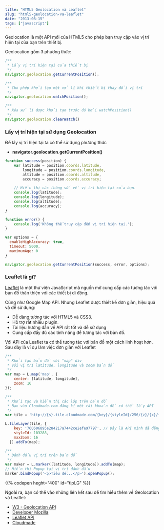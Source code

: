 ```yaml
---
title: "HTML5 Geolocation và Leaflet"
slug: "html5-geolocation-va-leaflet"
date: "2013-08-15"
tags: ["javascript"]
---
```


Geolocation là một API mới của HTML5 cho phép bạn truy cập vào vị trí hiện tại của bạn trên thiết bị.

Geolocation gồm 3 phương thức:

~~~javascript
/**
 * Lấy vị trí hiện tại của thiết bị
 */
navigator.geolocation.getCurrentPosition();

/**
 * Cho phép khởi tạo một xử lí khi thiết bị thay đổi vị trí
 */
navigator.geolocation.watchPosition();

/**
 * Xóa xử lí được khởi tạo trước đó bởi watchPosition()
 */
navigator.geolocation.clearWatch()
~~~

### Lấy vị trí hiện tại sử dụng Geolocation

Để lấy vị trí hiện tại ta có thể sử dụng phương thức

- **navigator.geolocation.getCurrentPosition()**

~~~javascript
function success(position) {
	var	latitude = position.coords.latitude,
		longitude = position.coords.longitude,
		altitude = position.coords.altitude,
		accuracy = position.coords.accuracy;

	// Hiển thị các thông số về vị trí hiện tại của bạn.
	console.log(latitude);
	console.log(longitude);
	console.log(altitude);
	console.log(accuracy);
}

function error() {
	console.log('Không thể truy cập đến vị trí hiện tại.');
}

var options = {
  enableHighAccuracy: true,
  timeout: 5000,
  maximumAge: 0
}

navigator.geolocation.getCurrentPosition(success, error, options);
~~~

### Leaflet là gì?

[Leaflet](http://leafletjs.com/) là một thư viện JavaScript mã nguồn mở cung cấp các tương tác với bản đồ thân thiện với các thiết bị di động.

Cũng như Google Map API. Nhưng Leaflet được thiết kế đơn giản, hiệu quả và dễ sử dụng:

+ Dễ dàng tương tác với HTML5 và CSS3.
+ Hỗ trợ rất nhiều plugin.
+ Tài liệu hướng dẫn về API rất tốt và dễ sử dụng
+ Cung cấp đầy đủ các tính năng để tương tác với bản đồ.

Với API của Leaflet ta có thể tương tác với bản đồ một cách linh hoạt hơn. Sau đây là ví dụ làm việc đơn giản với Leaflet

~~~javascript
/**
 * Khởi tạo bản đồ với "map" div
 * với vị trí latitude, longitude và zoom bản đồ
 */
var map = L.map('map', {
	center: [latitude, longitude],
	zoom: 16
});

/**
 * Khởi tạo và hiển thị các lớp trên bản đồ
 * Bạn vào Cloudmade.com đăng kí một tài khoản để có thể lấy API
 */
var tile = 'http://{s}.tile.cloudmade.com/{key}/{styleId}/256/{z}/{x}/{y}.png';

L.tileLayer(tile, {
    key: '760506895e284217a7442ce2efe97797', // Đây là API mình đã đăng kí với cloudmade
    styleId: 103288,
    maxZoom: 16
  }).addTo(map);

/**
 * Đánh dấu vị trí trên bản đồ
 */
var maker = L.marker([latitude, longitude]).addTo(map);
// Hiển thị Popup tại vị trí đánh dấu
marker.bindPopup('<p>Tiêu đề...</p>').openPopup();
~~~

{{% codepen heght="400" id="tlpLG" %}}

Ngoài ra, bạn có thể vào những liên kết sau để tìm hiểu thêm về Geolocation và Leaflet:

- [W3 - Geolocation API](http://www.w3.org/TR/geolocation-API/)
- [Developer Mozilla](https://developer.mozilla.org/en-US/docs/WebAPI/Using_geolocation)
- [Leaflet API](http://leafletjs.com/reference.html)
- [Cloudmade](http://cloudmade.com/)
